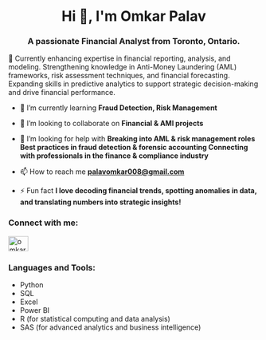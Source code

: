 <h1 align="center">Hi 👋, I'm Omkar Palav</h1>
<h3 align="center">A passionate Financial Analyst from Toronto, Ontario.</h3>

🔭 Currently enhancing expertise in financial reporting, analysis, and modeling. Strengthening knowledge in Anti-Money Laundering (AML) frameworks, risk assessment techniques, and financial forecasting. Expanding skills in predictive analytics to support strategic decision-making and drive financial performance.

- 🌱 I’m currently learning **Fraud Detection, Risk Management**

- 👯 I’m looking to collaborate on **Financial & AMl projects**

- 🤝 I’m looking for help with **Breaking into AML & risk management roles Best practices in fraud detection & forensic accounting Connecting with professionals in the finance & compliance industry**

- 📫 How to reach me **palavomkar008@gmail.com**

- ⚡ Fun fact **I love decoding financial trends, spotting anomalies in data, and translating numbers into strategic insights!**

<h3 align="left">Connect with me:</h3>
<p align="left">
<a href="https://linkedin.com/in/omkar-palav26" target="blank"><img align="center" src="https://raw.githubusercontent.com/rahuldkjain/github-profile-readme-generator/master/src/images/icons/Social/linked-in-alt.svg" alt="omkar-palav26" height="30" width="40" /></a>
</p>
<h3 align="left">Languages and Tools:</h3>
<p align="left"> 
<ul>
  <li>Python</li>
<li>SQL</li>
<li>Excel</li>
<li>Power BI</li>
<li>R (for statistical computing and data analysis)</li>
<li>SAS (for advanced analytics and business intelligence)</li></ul>
</p>

